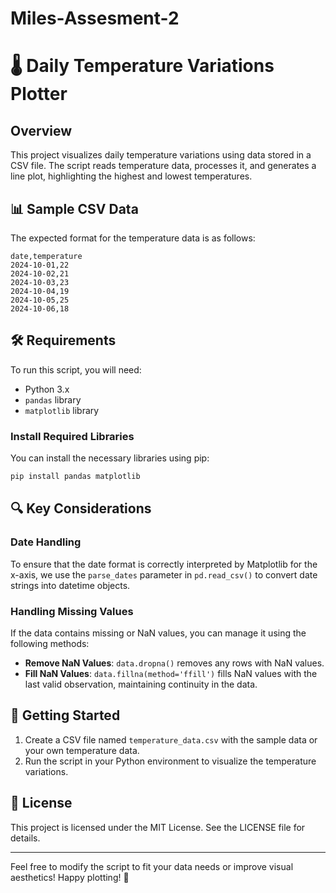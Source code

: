# Miles-Assesment-2
# 🌡️ Daily Temperature Variations Plotter

## Overview
This project visualizes daily temperature variations using data stored in a CSV file. The script reads temperature data, processes it, and generates a line plot, highlighting the highest and lowest temperatures.

## 📊 Sample CSV Data
The expected format for the temperature data is as follows:
```
date,temperature
2024-10-01,22
2024-10-02,21
2024-10-03,23
2024-10-04,19
2024-10-05,25
2024-10-06,18
```

## 🛠️ Requirements
To run this script, you will need:
- Python 3.x
- `pandas` library
- `matplotlib` library

### Install Required Libraries
You can install the necessary libraries using pip:
```bash
pip install pandas matplotlib
```

## 🔍 Key Considerations

### Date Handling
To ensure that the date format is correctly interpreted by Matplotlib for the x-axis, we use the `parse_dates` parameter in `pd.read_csv()` to convert date strings into datetime objects.

### Handling Missing Values
If the data contains missing or NaN values, you can manage it using the following methods:
- **Remove NaN Values**: `data.dropna()` removes any rows with NaN values.
- **Fill NaN Values**: `data.fillna(method='ffill')` fills NaN values with the last valid observation, maintaining continuity in the data.

## 🚀 Getting Started
1. Create a CSV file named `temperature_data.csv` with the sample data or your own temperature data.
2. Run the script in your Python environment to visualize the temperature variations.

## 📄 License
This project is licensed under the MIT License. See the LICENSE file for details.

---

Feel free to modify the script to fit your data needs or improve visual aesthetics! Happy plotting! 🎉

